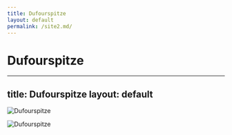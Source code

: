 ```yaml
---
title: Dufourspitze
layout: default
permalink: /site2.md/
---
```

Dufourspitze
==============================================================================
---
title: Dufourspitze
layout: default
---

![Dufourspitze](https://s3-us-west-1.amazonaws.com/peakery-media/images/items/main/cache/monte-rosa-dufourspitze.jpg.1920x1440_q95_crop.jpg)

![Dufourspitze](https://image.hoehenfieber.ch/Berge/Dufourspitze-4634m.jpg)